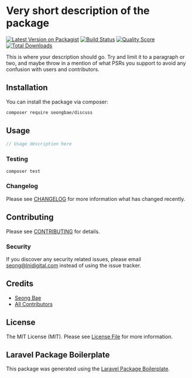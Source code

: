 # Very short description of the package

[![Latest Version on Packagist](https://img.shields.io/packagist/v/seongbae/discuss.svg?style=flat-square)](https://packagist.org/packages/seongbae/discuss)
[![Build Status](https://img.shields.io/travis/seongbae/discuss/master.svg?style=flat-square)](https://travis-ci.org/seongbae/discuss)
[![Quality Score](https://img.shields.io/scrutinizer/g/seongbae/discuss.svg?style=flat-square)](https://scrutinizer-ci.com/g/seongbae/discuss)
[![Total Downloads](https://img.shields.io/packagist/dt/seongbae/discuss.svg?style=flat-square)](https://packagist.org/packages/seongbae/discuss)

This is where your description should go. Try and limit it to a paragraph or two, and maybe throw in a mention of what PSRs you support to avoid any confusion with users and contributors.

## Installation

You can install the package via composer:

```bash
composer require seongbae/discuss
```

## Usage

``` php
// Usage description here
```

### Testing

``` bash
composer test
```

### Changelog

Please see [CHANGELOG](CHANGELOG.md) for more information what has changed recently.

## Contributing

Please see [CONTRIBUTING](CONTRIBUTING.md) for details.

### Security

If you discover any security related issues, please email seong@lnidigital.com instead of using the issue tracker.

## Credits

- [Seong Bae](https://github.com/seongbae)
- [All Contributors](../../contributors)

## License

The MIT License (MIT). Please see [License File](LICENSE.md) for more information.

## Laravel Package Boilerplate

This package was generated using the [Laravel Package Boilerplate](https://laravelpackageboilerplate.com).